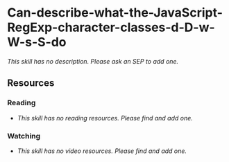 # Can-describe-what-the-JavaScript-RegExp-character-classes-d-D-w-W-s-S-do

_This skill has no description. Please ask an SEP to add one._

## Resources

### Reading

- _This skill has no reading resources. Please find and add one._

### Watching

- _This skill has no video resources. Please find and add one._
